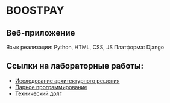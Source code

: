 # BOOSTPAY
## Веб-приложение 
Язык реализации: Python, HTML, CSS, JS
Платформа: Django

## Ссылки на лабораторные работы:
- [Исследование архитектурного решения]()  
- [Парное программирование]()  
- [Технический долг]()  
